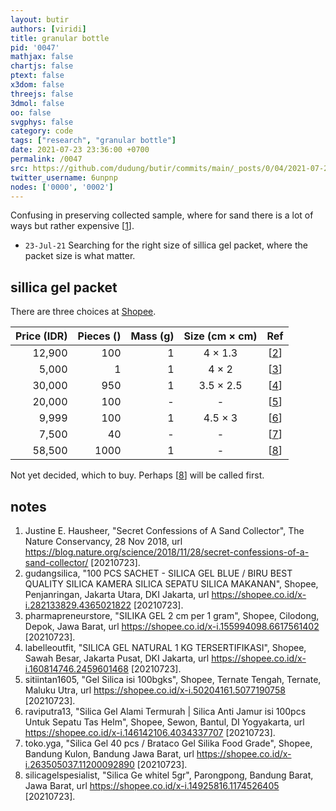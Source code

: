 ```yaml
---
layout: butir
authors: [viridi]
title: granular bottle
pid: '0047'
mathjax: false
chartjs: false
ptext: false
x3dom: false
threejs: false
3dmol: false
oo: false
svgphys: false
category: code
tags: ["research", "granular bottle"]
date: 2021-07-23 23:36:00 +0700
permalink: /0047
src: https://github.com/dudung/butir/commits/main/_posts/0/04/2021-07-23-granular-bottle.md
twitter_username: 6unpnp
nodes: ['0000', '0002']
---
```

Confusing in preserving collected sample, where for sand there is a lot of ways but rather expensive [[1](#r01)].

+ `23-Jul-21` Searching for the right size of sillica gel packet, where the packet size is what matter.


## sillica gel packet
There are three choices at [Shopee](https://shopee.co.id/).

Price (IDR) | Pieces () | Mass (g) | Size (cm &times; cm) | Ref
--: | --: | --: | :-: | :-:
12,900 |  100 | 1 | 4   &times; 1.3 | [[2](#r02)]
 5,000 |    1 | 1 | 4   &times; 2   | [[3](#r03)]
30,000 |  950 | 1 | 3.5 &times; 2.5 | [[4](#r04)]
20,000 |  100 | - | -               | [[5](#r05)]
 9,999 |  100 | 1 | 4.5 &times; 3   | [[6](#r06)]
 7,500 |   40 | - | -               | [[7](#r07)]
58,500 | 1000 | 1 | -               | [[8](#r08)]

Not yet decided, which to buy. Perhaps [[8](#r08)] will be called first.

## notes
1. <a name="r01"></a>Justine E. Hausheer, "Secret Confessions of A Sand Collector", The Nature Conservancy, 28 Nov 2018, url <https://blog.nature.org/science/2018/11/28/secret-confessions-of-a-sand-collector/> [20210723].
2. <a name="r02"></a>gudangsilica, "100 PCS SACHET - SILICA GEL BLUE / BIRU BEST QUALITY SILICA KAMERA SILICA SEPATU SILICA MAKANAN", Shopee, Penjanringan, Jakarta Utara, DKI Jakarta, url <https://shopee.co.id/x-i.282133829.4365021822> [20210723].
3. <a name="r03"></a>pharmapreneurstore, "SILIKA GEL 2 cm per 1 gram", Shopee, Cilodong, Depok, Jawa Barat, url <https://shopee.co.id/x-i.155994098.6617561402> [20210723].
4. <a name="r04"></a>labelleoutfit, "SILICA GEL NATURAL 1 KG TERSERTIFIKASI", Shopee, Sawah Besar, Jakarta Pusat, DKI Jakarta, url <https://shopee.co.id/x-i.160814746.2459601468> [20210723].
5. <a name="r05"></a>sitiintan1605, "Gel Silica isi 100bgks", Shopee, Ternate Tengah, Ternate, Maluku Utra, url <https://shopee.co.id/x-i.50204161.5077190758> [20210723].
6. <a name="r06"></a>raviputra13, "Silica Gel Alami Termurah \| Silica Anti Jamur isi 100pcs Untuk Sepatu Tas Helm", Shopee, Sewon, Bantul, DI Yogyakarta, url <https://shopee.co.id/x-i.146142106.4034337707> [20210723].
7. <a name="r07"></a>toko.yga, "Silica Gel 40 pcs / Brataco Gel Silika Food Grade", Shopee, Bandung Kulon, Bandung Jawa Barat, url <https://shopee.co.id/x-i.263505037.11200092890> [20210723].
8. <a name="r08"></a>silicagelspesialist, "Silica Ge whitel 5gr", Parongpong, Bandung Barat, Jawa Barat, url <https://shopee.co.id/x-i.14925816.1174526405> [20210723].

